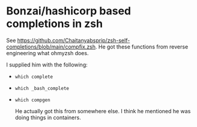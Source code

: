# Bonzai/hashicorp based completions in zsh

See <https://github.com/Chaitanyabsprip/zsh-self-completions/blob/main/compfix.zsh>. He got these functions from reverse engineering what ohmyzsh does.

I supplied him with the following:

- `which complete`
- `which _bash_complete`
- `which compgen`

  He actually got this from somewhere else. I think he mentioned he was doing things in containers.